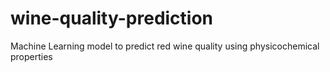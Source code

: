 # wine-quality-prediction
Machine Learning model to predict red wine quality using physicochemical properties
